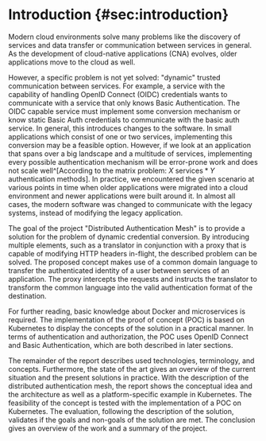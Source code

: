 # Introduction {#sec:introduction}

Modern cloud environments solve many problems like the discovery of services and data transfer or communication between services in general. As the development of cloud-native applications (CNA) evolves, older applications move to the cloud as well.

However, a specific problem is not yet solved: "dynamic" trusted communication between services. For example, a service with the capability of handling OpenID Connect (OIDC) credentials wants to communicate with a service that only knows Basic Authentication. The OIDC capable service must implement some conversion mechanism or know static Basic Auth credentials to communicate with the basic auth service. In general, this introduces changes to the software. In small applications which consist of one or two services, implementing this conversion may be a feasible option. However, if we look at an application that spans over a big landscape and a multitude of services, implementing every possible authentication mechanism will be error-prone work and does not scale well^[According to the matrix problem: $X \text{ services} * Y \text{ authentication methods}$]. In practice, we encountered the given scenario at various points in time when older applications were migrated into a cloud environment and newer applications were built around it. In almost all cases, the modern software was changed to communicate with the legacy systems, instead of modifying the legacy application.

The goal of the project "Distributed Authentication Mesh" is to provide a solution for the problem of dynamic credential conversion. By introducing multiple elements, such as a translator in conjunction with a proxy that is capable of modifying HTTP headers in-flight, the described problem can be solved. The proposed concept makes use of a common domain language to transfer the authenticated identity of a user between services of an application. The proxy intercepts the requests and instructs the translator to transform the common language into the valid authentication format of the destination.

For further reading, basic knowledge about Docker and microservices is required. The implementation of the proof of concept (POC) is based on Kubernetes to display the concepts of the solution in a practical manner. In terms of authentication and authorization, the POC uses OpenID Connect and Basic Authentication, which are both described in later sections.

The remainder of the report describes used technologies, terminology, and concepts. Furthermore, the state of the art gives an overview of the current situation and the present solutions in practice. With the description of the distributed authentication mesh, the report shows the conceptual idea and the architecture as well as a platform-specific example in Kubernetes. The feasibility of the concept is tested with the implementation of a POC on Kubernetes. The evaluation, following the description of the solution, validates if the goals and non-goals of the solution are met. The conclusion gives an overview of the work and a summary of the project.
